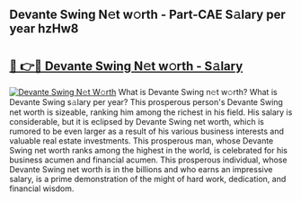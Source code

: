 ## Devante Swing N𝚎t w𝚘rth - Part-CAE S𝚊lary per year hzHw8

# <h2><a href="http://gc1sx3t.nevu.top/?p=Devante+Swing">🔗 👉🔴 Devante Swing N𝚎t w𝚘rth - S𝚊lary</a></h2>

[![Devante Swing N𝚎t W𝚘rth](https://i.imgur.com/Oavwk0R.jpeg)](http://gc1sx3t.nevu.top/?p=Devante+Swing)
What is Devante Swing n𝚎t w𝚘rth? What is Devante Swing s𝚊lary per year?
This prosperous person's Devante Swing net worth is sizeable, ranking him among the richest in his field. His salary is considerable, but it is eclipsed by Devante Swing net worth, which is rumored to be even larger as a result of his various business interests and valuable real estate investments. This prosperous man, whose Devante Swing net worth ranks among the highest in the world, is celebrated for his business acumen and financial acumen. This prosperous individual, whose Devante Swing net worth is in the billions and who earns an impressive salary, is a prime demonstration of the might of hard work, dedication, and financial wisdom.
